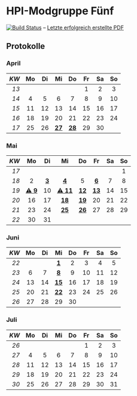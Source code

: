 # HPI-Modgruppe Fünf

[![Build Status](https://travis-ci.org/hpi-mod-fuenf/main.svg?branch=master)](https://travis-ci.org/hpi-mod-fuenf/main) – [Letzte erfolgreich erstellte PDF](https://github.com/hpi-mod-fuenf/main/releases/latest)

## Protokolle

### April
*KW*| Mo  | Di  | Mi  | Do  | Fr  | Sa  | So
---:|:---:|:---:|:---:|:---:|:---:|:---:|:---:
*13*|     |     |     |     | 1   | 2   | 3  
*14*| 4   | 5   | 6   | 7   | 8   | 9   | 10 
*15*| 11  | 12  | 13  | 14  | 15  | 16  | 17 
*16*| 18  | 19  | 20  | 21  | 22  | 23  | 24 
*17*| 25  | 26  | **[27](protokolle/2016-04-27.md)** | **[28](protokolle/2016-04-28.md)** | 29  | 30  

### Mai
*KW*| Mo  | Di  | Mi  | Do  | Fr  | Sa  | So
---:|:---:|:---:|:---:|:---:|:---:|:---:|:---:
*17*|     |     |     |     |     |     | 1  
*18*| 2   | **[3](protokolle/2016-05-03.md)**  | **[4](protokolle/2016-05-04.md)**   | 5   | **[6](protokolle/2016-05-06.md)**   | 7 |  8   
*19*| **[⚠ 9](# "Abgabe Ausbaustufe 0 Analysedokument")**  | 10  | **[⚠ 11](protokolle/2016-05-11_Feedback-Analyse_Besprechung-Entwurf.md "Abgabe Ausbaustufe 0 Reflexion zur Analyse")**  | **[12](protokolle/2016-05-12.md)**  | **[13](protokolle/2016-05-13_Gruppe-C.md)**  | 14  | 15 
*20*| 16  | 17  | **[18](protokolle/2016-05-18.md)**  | **[19](protokolle/2016-05-19.md)** | 20  | 21  | 22 
*21*| 23  | 24  | **[25](protokolle/2016-05-25.md)**  | **[26](protokolle/2016-05-26.md)**  | 27  | 28  | 29
*22*| 30  | 31  |     |     |     |     |   

### Juni
*KW*| Mo  | Di  | Mi  | Do  | Fr  | Sa  | So
---:|:---:|:---:|:---:|:---:|:---:|:---:|:---:
*22*|     |     | **[1](protokolle/2016-06-01.md)**   | 2   | 3   | 4   | 5  
*23*| 6   | 7   | **[8](protokolle/2016-06-08.md)**   | 9   | 10  | 11  | 12  
*24*| 13  | 14  | **[15](protokolle/2016-06-15.md)**  | 16  | 17  | 18  | 19 
*25*| 20  | 21  | **[22](protokolle/2016-06-22_Review_Feedback_von_Hr_Haensel.md)**  | 23  | 24  | 25  | 26 
*26*| 27  | 28  | 29  | 30  |     |     |   

### Juli
*KW*| Mo  | Di  | Mi  | Do  | Fr  | Sa  | So
---:|:---:|:---:|:---:|:---:|:---:|:---:|:---:
*26*|     |     |     |     | 1   | 2   | 3  
*27*| 4   | 5   | 6   | 7   | 8   | 9   | 10 
*28*| 11  | 12  | 13  | 14  | 15  | 16  | 17 
*29*| 18  | 19  | 20  | 21  | 22  | 23  | 24 
*30*| 25  | 26  | 27  | 28  | 29  | 30  | 31
